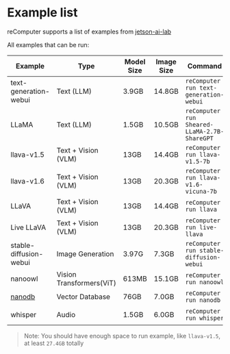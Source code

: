 # Example list

reComputer supports a list of examples from [jetson-ai-lab](https://www.jetson-ai-lab.com/)

All examples that can be run:

| Example                                          | Type                     | Model Size | Image Size | Command                                      | Device   |
| ------------------------------------------------ | ------------------------ | ---------- | ---------- | -------------------------------------------- | -------- |
| text-generation-webui                            | Text (LLM)               | 3.9GB      | 14.8GB     | `reComputer run text-generation-webui`       |          |
| LLaMA                                            | Text (LLM)               | 1.5GB      | 10.5GB     | `reComputer run Sheared-LLaMA-2.7B-ShareGPT` |          |
| llava-v1.5                                       | Text + Vision (VLM)      | 13GB       | 14.4GB     | `reComputer run llava-v1.5-7b`               |          |
| llava-v1.6                                       | Text + Vision (VLM)      | 13GB       | 20.3GB     | `reComputer run llava-v1.6-vicuna-7b`        |          |
| LLaVA                                            | Text + Vision (VLM)      | 13GB       | 14.4GB     | `reComputer run llava`                       |          |
| Live LLaVA                                       | Text + Vision (VLM)      | 13GB       | 20.3GB     | `reComputer run live-llava`                  | USB-CAM* |
| stable-diffusion-webui                           | Image Generation         | 3.97G      | 7.3GB      | `reComputer run stable-diffusion-webui`      |          |
| nanoowl                                          | Vision Transformers(ViT) | 613MB      | 15.1GB     | `reComputer run nanoowl`                     | USB-CAM* |
| [nanodb](../reComputer/scripts/nanodb/readme.md) | Vector Database          | 76GB       | 7.0GB      | `reComputer run nanodb`                      |          |
| whisper                                          | Audio                    | 1.5GB      | 6.0GB      | `reComputer run whisper`                     | USB-CAM* |

> Note: You should have enough space to run example, like `llava-v1.5`, at least `27.4GB` totally
